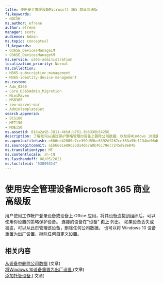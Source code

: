```yaml
---
title: 使用安全管理设备Microsoft 365 商业高级版
f1.keywords:
- NOCSH
ms.author: efrene
author: efrene
manager: scotv
audience: Admin
ms.topic: conceptual
f1_keywords:
- O365E_DevicesManageLM
- O365E_DevicesManageKM
ms.service: o365-administration
localization_priority: Normal
ms.collection:
- M365-subscription-management
- M365-identity-device-management
ms.custom:
- Adm_O365
- Core_O365Admin_Migration
- MiniMaven
- MSB365
- seo-marvel-mar
- AdminTemplateSet
search.appverid:
- BCS160
- MET150
- MOE150
ms.assetid: 018a2a96-3811-4b5d-b751-3b6330b34256
description: 了解如何从通过保护策略管理的设备上删除公司数据，以及将Windows 10重置为出厂设置。
ms.openlocfilehash: e806ed42009e7ce399d59be8392d9267ce383a95e1134bd06d6169e49a9fbb3a
ms.sourcegitcommit: a1b66e1e80c25d14d67a9b46c79ec7245d88e045
ms.translationtype: MT
ms.contentlocale: zh-CN
ms.lasthandoff: 08/05/2021
ms.locfileid: "53809324"
---
```

# <a name="manage-protected-devices-with-microsoft-365-business-premium"></a>使用安全管理设备Microsoft 365 商业高级版

用户使用工作帐户登录设备或设备上 Office 应用，将其设备连接到组织后，可以使用你设置的策略保护设备。 连接的设备在"设备" **页上** 列出。 如果设备丢失或被盗，可以从此页管理该设备，删除任何公司数据。 也可以将 Windows 10 设备重置为出厂设置，擦除任何自定义设置。 

## <a name="related-content"></a>相关内容
  
[从设备中删除公司数据](remove-company-data.md) (文章) \
[将Windows 10设备重置为出厂设置 (](reset-devices-to-factory-settings.md)文章) \
[添加托管设备 (](./app-protection-settings-for-android-and-ios.md) 文章) 
